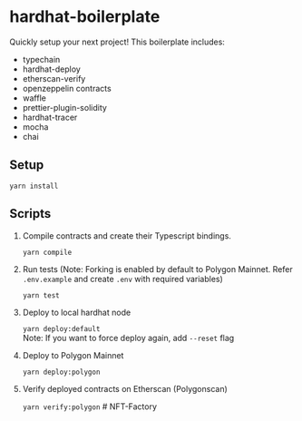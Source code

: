 # hardhat-boilerplate

Quickly setup your next project! This boilerplate includes:

- typechain
- hardhat-deploy
- etherscan-verify
- openzeppelin contracts
- waffle
- prettier-plugin-solidity
- hardhat-tracer
- mocha
- chai

## Setup

`yarn install`

## Scripts

1. Compile contracts and create their Typescript bindings.

   `yarn compile`

2. Run tests (Note: Forking is enabled by default to Polygon Mainnet. Refer `.env.example` and create `.env` with required variables)

   `yarn test`

3. Deploy to local hardhat node

   `yarn deploy:default`  
   Note: If you want to force deploy again, add `--reset` flag

4. Deploy to Polygon Mainnet

   `yarn deploy:polygon`

5. Verify deployed contracts on Etherscan (Polygonscan)

   `yarn verify:polygon`
#   N F T - F a c t o r y  
 